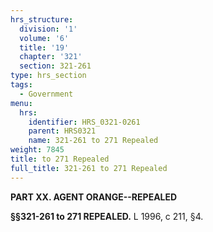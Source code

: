 ```yaml
---
hrs_structure:
  division: '1'
  volume: '6'
  title: '19'
  chapter: '321'
  section: 321-261
type: hrs_section
tags:
  - Government
menu:
  hrs:
    identifier: HRS_0321-0261
    parent: HRS0321
    name: 321-261 to 271 Repealed
weight: 7845
title: to 271 Repealed
full_title: 321-261 to 271 Repealed
---
```

**PART XX. AGENT ORANGE--REPEALED**

**§§321-261 to 271 REPEALED.** L 1996, c 211, §4.